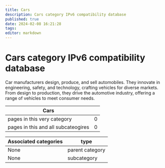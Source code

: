 ```yaml
---
title: Cars
description: Cars category IPv6 compatibility database
published: true
date: 2024-02-08 16:21:28 
tags:
editor: markdown
---
```


# Cars category IPv6 compatibility database


Car manufacturers design, produce, and sell automobiles. They innovate in engineering, safety, and technology, crafting vehicles for diverse markets. From design to production, they drive the automotive industry, offering a range of vehicles to meet consumer needs.


| Cars   |   |
| - | - |
| pages in this very category | 0 |
| pages in this and all subcateogires | 0 |

| Associated categories | type |
| - | - |
| None | parent category |
| None | subcategory |